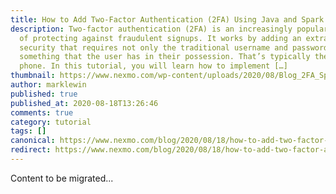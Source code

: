 ```yaml
---
title: How to Add Two-Factor Authentication (2FA) Using Java and Spark
description: Two-factor authentication (2FA) is an increasingly popular method
  of protecting against fraudulent signups. It works by adding an extra layer of
  security that requires not only the traditional username and password but also
  something that the user has in their possession. That’s typically their mobile
  phone. In this tutorial, you will learn how to implement […]
thumbnail: https://www.nexmo.com/wp-content/uploads/2020/08/Blog_2FA_SparkJava_1200x600.png
author: marklewin
published: true
published_at: 2020-08-18T13:26:46
comments: true
category: tutorial
tags: []
canonical: https://www.nexmo.com/blog/2020/08/18/how-to-add-two-factor-authentication-using-java-and-spark
redirect: https://www.nexmo.com/blog/2020/08/18/how-to-add-two-factor-authentication-using-java-and-spark
---
```

Content to be migrated...
